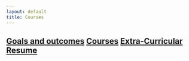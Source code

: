 ```yaml
---
layout: default
title: Courses
---
```


[Goals and outcomes](/eport/goals) [Courses](/eport/courses) [Extra-Curricular](/eport/extra) [Resume](/eport/resume)
---------------------------------------------------------------------------------------------

